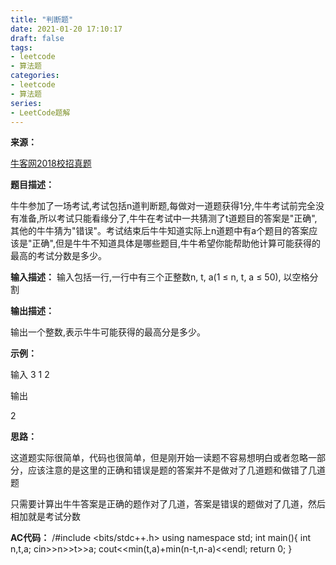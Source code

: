 ```yaml
---
title: "判断题"
date: 2021-01-20 17:10:17
draft: false
tags:
- leetcode
- 算法题
categories: 
- leetcode
- 算法题
series:
- LeetCode题解
---
```

**来源：**

[牛客网2018校招真题](https://www.nowcoder.com/ta/2018test)

**题目描述：**

牛牛参加了一场考试,考试包括n道判断题,每做对一道题获得1分,牛牛考试前完全没有准备,所以考试只能看缘分了,牛牛在考试中一共猜测了t道题目的答案是"正确",其他的牛牛猜为"错误"。考试结束后牛牛知道实际上n道题中有a个题目的答案应该是"正确",但是牛牛不知道具体是哪些题目,牛牛希望你能帮助他计算可能获得的最高的考试分数是多少。

**输入描述：**
输入包括一行,一行中有三个正整数n, t, a(1 ≤ n, t, a ≤ 50), 以空格分割

**输出描述：**

输出一个整数,表示牛牛可能获得的最高分是多少。

**示例：**

输入
3 1 2

输出

2

**思路：**

这道题实际很简单，代码也很简单，但是刚开始一读题不容易想明白或者忽略一部分，应该注意的是这里的正确和错误是题的答案并不是做对了几道题和做错了几道题

只需要计算出牛牛答案是正确的题作对了几道，答案是错误的题做对了几道，然后相加就是考试分数

**AC代码：**
/#include <bits/stdc++.h> using namespace std; int main(){ int n,t,a; cin>>n>>t>>a; cout<<min(t,a)+min(n-t,n-a)<<endl; return 0; }